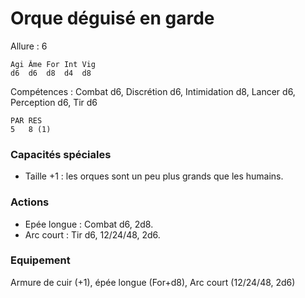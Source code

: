 
# Orque déguisé en garde

Allure : 6

	Agi	Âme	For	Int	Vig
	d6	d6	d8	d4	d8

Compétences : Combat d6, Discrétion d6, Intimidation d8, Lancer d6, Perception d6, Tir d6

	PAR	RES
	5	8 (1)

### Capacités spéciales
- Taille +1 : les orques sont un peu plus grands que les humains.

### Actions
- Epée longue : Combat d6, 2d8.
- Arc court : Tir d6, 12/24/48, 2d6.

### Equipement
Armure de cuir (+1), épée longue (For+d8), Arc court (12/24/48, 2d6)

